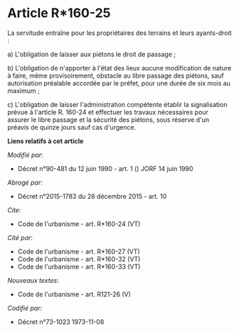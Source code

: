 # Article R*160-25

La servitude entraîne pour les propriétaires des terrains et leurs ayants-droit : 

a) L'obligation de laisser aux piétons le droit de passage ; 

b) L'obligation de n'apporter à l'état des lieux aucune modification de nature à faire, même provisoirement, obstacle au
libre passage des piétons, sauf autorisation préalable accordée par le préfet, pour une durée de six mois au maximum ; 

c) L'obligation de laisser l'administration compétente établir la signalisation prévue à l'article R. 160-24 et effectuer les
travaux nécessaires pour assurer le libre passage et la sécurité des piétons, sous réserve d'un préavis de quinze jours sauf
cas d'urgence.

**Liens relatifs à cet article**

_Modifié par_:

  - Décret n°90-481 du 12 juin 1990 - art. 1 () JORF 14 juin 1990

_Abrogé par_:

  - Décret n°2015-1783 du 28 décembre 2015 - art. 10

_Cite_:

  - Code de l'urbanisme - art. R*160-24 (VT)

_Cité par_:

  - Code de l'urbanisme - art. R*160-27 (VT)
  - Code de l'urbanisme - art. R*160-32 (VT)
  - Code de l'urbanisme - art. R*160-33 (VT)

_Nouveaux textes_:

  - Code de l'urbanisme - art. R121-26 (V)

_Codifié par_:

  - Décret n°73-1023 1973-11-08
